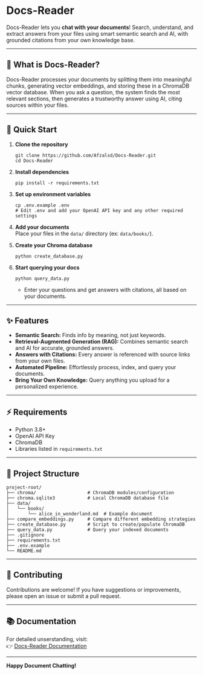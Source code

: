 # Docs-Reader

Docs-Reader lets you **chat with your documents**! Search, understand, and extract answers from your files using smart semantic search and AI, with grounded citations from your own knowledge base.

---

## 📖 What is Docs-Reader?

Docs-Reader processes your documents by splitting them into meaningful chunks, generating vector embeddings, and storing these in a ChromaDB vector database. When you ask a question, the system finds the most relevant sections, then generates a trustworthy answer using AI, citing sources within your files.

---

## 🚀 Quick Start

1. **Clone the repository**  
   ```
   git clone https://github.com/Afzalsd/Docs-Reader.git
   cd Docs-Reader
   ```

2. **Install dependencies**  
   ```
   pip install -r requirements.txt
   ```

3. **Set up environment variables**  
   ```
   cp .env.example .env
   # Edit .env and add your OpenAI API key and any other required settings
   ```

4. **Add your documents**  
   Place your files in the `data/` directory (ex: `data/books/`).

5. **Create your Chroma database**  
   ```
   python create_database.py
   ```

6. **Start querying your docs**  
   ```
   python query_data.py
   ```
   - Enter your questions and get answers with citations, all based on your documents.

---

## ✨ Features

- **Semantic Search:** Finds info by meaning, not just keywords.
- **Retrieval-Augmented Generation (RAG):** Combines semantic search and AI for accurate, grounded answers.
- **Answers with Citations:** Every answer is referenced with source links from your own files.
- **Automated Pipeline:** Effortlessly process, index, and query your documents.
- **Bring Your Own Knowledge:** Query anything you upload for a personalized experience.

---

## ⚡ Requirements

- Python 3.8+
- OpenAI API Key
- ChromaDB
- Libraries listed in `requirements.txt`

---

## 📁 Project Structure

```
project-root/
├── chroma/                   # ChromaDB modules/configuration
├── chroma.sqlite3            # Local ChromaDB database file
├── data/
│   └── books/
│       └── alice_in_wonderland.md  # Example document
├── compare_embeddings.py     # Compare different embedding strategies
├── create_database.py        # Script to create/populate ChromaDB
├── query_data.py             # Query your indexed documents
├── .gitignore
├── requirements.txt
├── .env.example
└── README.md

```

---

## 🤝 Contributing

Contributions are welcome! If you have suggestions or improvements, please open an issue or submit a pull request.


---

## 📚 Documentation

For detailed unserstanding, visit:  
👉 [Docs-Reader Documentation](https://searchprojecthere.notion.site/docs-reader?source=copy_link)

---

**Happy Document Chatting!**

